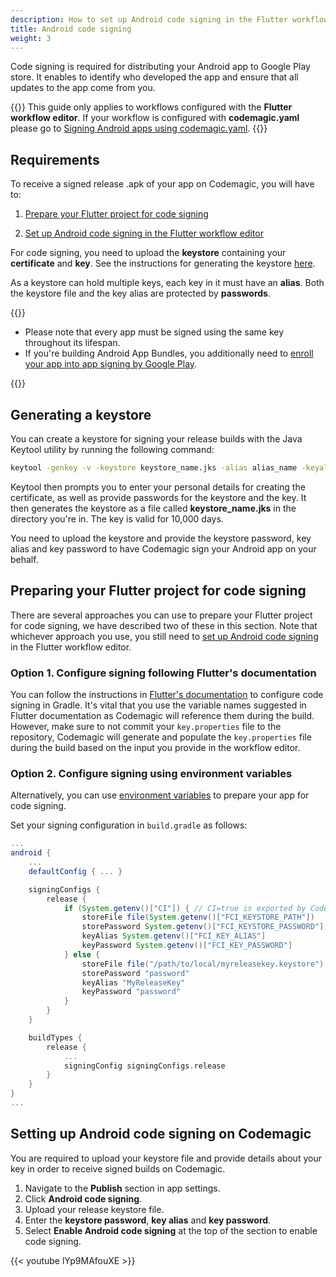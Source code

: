 ```yaml
---
description: How to set up Android code signing in the Flutter workflow editor
title: Android code signing
weight: 3
---
```


Code signing is required for distributing your Android app to Google Play store. It enables to identify who developed the app and ensure that all updates to the app come from you.

{{<notebox>}}
This guide only applies to workflows configured with the **Flutter workflow editor**. If your workflow is configured with **codemagic.yaml** please go to [Signing Android apps using codemagic.yaml](../code-signing-yaml/signing-android).
{{</notebox>}}

## Requirements

To receive a signed release .apk of your app on Codemagic, you will have to:

1. [Prepare your Flutter project for code signing](#preparing-your-flutter-project-for-code-signing)

2. [Set up Android code signing in the Flutter workflow editor](#setting-up-android-code-signing-on-codemagic)

For code signing, you need to upload the **keystore** containing your **certificate** and **key**. See the instructions for generating the keystore [here](#generating-a-keystore).

As a keystore can hold multiple keys, each key in it must have an **alias**. Both the keystore file and the key alias are protected by **passwords**.

{{<notebox>}}

- Please note that every app must be signed using the same key throughout its lifespan.
- If you're building Android App Bundles, you additionally need to [enroll your app into app signing by Google Play](https://support.google.com/googleplay/android-developer/answer/7384423).

{{</notebox>}}

## Generating a keystore

You can create a keystore for signing your release builds with the Java Keytool utility by running the following command:

```bash
keytool -genkey -v -keystore keystore_name.jks -alias alias_name -keyalg RSA -keysize 2048 -validity 10000
```

Keytool then prompts you to enter your personal details for creating the certificate, as well as provide passwords for the keystore and the key. It then generates the keystore as a file called **keystore_name.jks** in the directory you're in. The key is valid for 10,000 days.

You need to upload the keystore and provide the keystore password, key alias and key password to have Codemagic sign your Android app on your behalf.

## Preparing your Flutter project for code signing

There are several approaches you can use to prepare your Flutter project for code signing, we have described two of these in this section. Note that whichever approach you use, you still need to [set up Android code signing](#setting-up-android-code-signing-on-codemagic) in the Flutter workflow editor.

### Option 1. Configure signing following Flutter's documentation

You can follow the instructions in [Flutter's documentation](https://flutter.dev/docs/deployment/android#signing-the-app) to configure code signing in Gradle. It's vital that you use the variable names suggested in Flutter documentation as Codemagic will reference them during the build. However, make sure to not commit your `key.properties` file to the repository, Codemagic will generate and populate the `key.properties` file during the build based on the input you provide in the workflow editor.

### Option 2. Configure signing using environment variables

Alternatively, you can use [environment variables](../building/environment-variables/ 'Environment variables') to prepare your app for code signing.

Set your signing configuration in `build.gradle` as follows:

```gradle
...
android {
    ...
    defaultConfig { ... }

    signingConfigs {
        release {
            if (System.getenv()["CI"]) { // CI=true is exported by Codemagic
                storeFile file(System.getenv()["FCI_KEYSTORE_PATH"])
                storePassword System.getenv()["FCI_KEYSTORE_PASSWORD"]
                keyAlias System.getenv()["FCI_KEY_ALIAS"]
                keyPassword System.getenv()["FCI_KEY_PASSWORD"]
            } else {
                storeFile file("/path/to/local/myreleasekey.keystore")
                storePassword "password"
                keyAlias "MyReleaseKey"
                keyPassword "password"
            }
        }
    }

    buildTypes {
        release {
            ...
            signingConfig signingConfigs.release
        }
    }
}
...
```

## Setting up Android code signing on Codemagic

You are required to upload your keystore file and provide details about your key in order to receive signed builds on Codemagic.

1. Navigate to the **Publish** section in app settings.
2. Click **Android code signing**.
3. Upload your release keystore file.
4. Enter the **keystore password**, **key alias** and **key password**.
5. Select **Enable Android code signing** at the top of the section to enable code signing.


{{< youtube lYp9MAfouXE >}}
